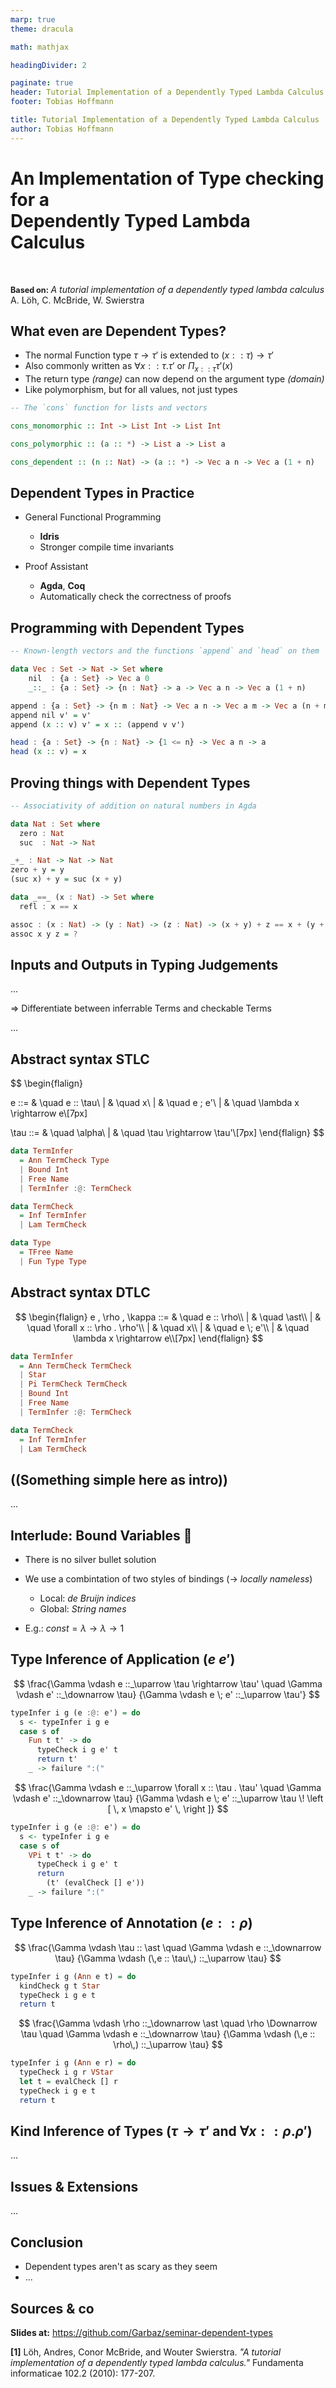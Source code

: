 ```yaml
---
marp: true
theme: dracula

math: mathjax

headingDivider: 2

paginate: true
header: Tutorial Implementation of a Dependently Typed Lambda Calculus
footer: Tobias Hoffmann

title: Tutorial Implementation of a Dependently Typed Lambda Calculus
author: Tobias Hoffmann
---
```


<style>
section {
    font-size: 30px;
}
</style>

# An Implementation of Type checking for a <br> Dependently Typed Lambda Calculus

<link rel="stylesheet" href="style.css">

<style scoped>
  section {
    /* align-items: stretch; */
    display: flex;
    flex-flow: column nowrap;
    justify-content: center;
  }
</style>

<br>

<span style="font-size: 90%"> **Based on:** </span>
_A tutorial implementation of a dependently typed lambda calculus_\
A. Löh, C. McBride, W. Swierstra


## What even are Dependent Types?

- The normal Function type $\tau \rightarrow \tau'$ is extended to $(x :: \tau) \rightarrow \tau'$
- Also commonly written as $\forall x :: \tau . \tau'$ or $\Pi_{x :: \tau} \tau'(x)$
- The return type _(range)_ can now depend on the argument type _(domain)_
- Like polymorphism, but for all values, not just types

```hs
-- The `cons` function for lists and vectors

cons_monomorphic :: Int -> List Int -> List Int

cons_polymorphic :: (a :: *) -> List a -> List a

cons_dependent :: (n :: Nat) -> (a :: *) -> Vec a n -> Vec a (1 + n)
```


## Dependent Types in Practice

- General Functional Programming
  - **Idris**
  - Stronger compile time invariants

- Proof Assistant
  - **Agda**, **Coq**
  - Automatically check the correctness of proofs


## Programming with Dependent Types

```hs
-- Known-length vectors and the functions `append` and `head` on them

data Vec : Set -> Nat -> Set where
    nil  : {a : Set} -> Vec a 0
    _::_ : {a : Set} -> {n : Nat} -> a -> Vec a n -> Vec a (1 + n)

append : {a : Set} -> {n m : Nat} -> Vec a n -> Vec a m -> Vec a (n + m)
append nil v' = v'
append (x :: v) v' = x :: (append v v')

head : {a : Set} -> {n : Nat} -> {1 <= n} -> Vec a n -> a
head (x :: v) = x
```


## Proving things with Dependent Types

```hs
-- Associativity of addition on natural numbers in Agda

data Nat : Set where
  zero : Nat
  suc  : Nat -> Nat

_+_ : Nat -> Nat -> Nat
zero + y = y
(suc x) + y = suc (x + y)

data _==_ (x : Nat) -> Set where
  refl : x == x

assoc : (x : Nat) -> (y : Nat) -> (z : Nat) -> (x + y) + z == x + (y + z)
assoc x y z = ?
```


## Inputs and Outputs in Typing Judgements

...

=> Differentiate between inferrable Terms and checkable Terms

...


## Abstract syntax STLC

<div class="outer">
<div class="inner">

$$
\begin{flalign}

e ::= & \quad e :: \tau\\
| & \quad x\\
| & \quad e \; e'\\
| & \quad \lambda x \rightarrow e\\[7px]

\tau ::= & \quad \alpha\\
| & \quad \tau \rightarrow \tau'\\[7px]
\end{flalign}
$$

</div>
<div class="inner">

```hs
data TermInfer
  = Ann TermCheck Type
  | Bound Int
  | Free Name
  | TermInfer :@: TermCheck

data TermCheck
  = Inf TermInfer
  | Lam TermCheck

data Type
  = TFree Name
  | Fun Type Type
```

</div>
</div>

## Abstract syntax DTLC

<div class="outer">
<div class="inner">

$$
\begin{flalign}
e , \rho , \kappa ::= & \quad e :: \rho\\
| & \quad \ast\\
| & \quad \forall x :: \rho . \rho'\\
| & \quad x\\
| & \quad e \; e'\\
| & \quad \lambda x \rightarrow e\\[7px]
\end{flalign}
$$

</div>
<div class="inner">

```hs
data TermInfer
  = Ann TermCheck TermCheck
  | Star
  | Pi TermCheck TermCheck
  | Bound Int
  | Free Name
  | TermInfer :@: TermCheck

data TermCheck
  = Inf TermInfer
  | Lam TermCheck
```

</div>
</div>


## ((Something simple here as intro))

...


## Interlude: Bound Variables 😬

- There is no silver bullet solution
- We use a combintation of two styles of bindings (→ _locally nameless_)
  - Local: _de Bruijn indices_
  - Global: _String names_

- E.g.: $const = \lambda \rightarrow \lambda \rightarrow 1$

## Type Inference of Application ($e \; e'$)

<div class="outer">
<div class="inner">

$$
\frac{\Gamma \vdash e ::_\uparrow \tau \rightarrow \tau' \quad \Gamma \vdash e' ::_\downarrow \tau}
     {\Gamma \vdash e \; e' ::_\uparrow \tau'}
$$

</div>
<div class="inner">

```hs
typeInfer i g (e :@: e') = do
  s <- typeInfer i g e
  case s of
    Fun t t' -> do
      typeCheck i g e' t
      return t'
    _ -> failure ":("
```

</div>
<div class="inner">

$$
\frac{\Gamma \vdash e ::_\uparrow \forall x :: \tau . \tau' \quad \Gamma \vdash e' ::_\downarrow \tau}
     {\Gamma \vdash e \; e' ::_\uparrow \tau \! \left [ \, x \mapsto e' \, \right ]}
$$

</div>
<div class="inner">

```hs
typeInfer i g (e :@: e') = do
  s <- typeInfer i g e
  case s of
    VPi t t' -> do
      typeCheck i g e' t
      return
        (t' (evalCheck [] e'))
    _ -> failure ":("
```

</div>
</div>


## Type Inference of Annotation ($e :: \rho$)

<div class="outer">
<div class="inner">

$$
\frac{\Gamma \vdash \tau :: \ast \quad \Gamma \vdash e ::_\downarrow \tau}
     {\Gamma \vdash (\,e :: \tau\,) ::_\uparrow \tau}
$$

</div>
<div class="inner">


```hs
typeInfer i g (Ann e t) = do
  kindCheck g t Star
  typeCheck i g e t
  return t
```

</div>
<div class="inner">

$$
\frac{\Gamma \vdash \rho ::_\downarrow \ast \quad \rho \Downarrow \tau \quad \Gamma \vdash e ::_\downarrow \tau}
     {\Gamma \vdash (\,e :: \rho\,) ::_\uparrow \tau}
$$

</div>
<div class="inner">

```hs
typeInfer i g (Ann e r) = do
  typeCheck i g r VStar
  let t = evalCheck [] r
  typeCheck i g e t
  return t
```

</div>
</div>


## Kind Inference of Types ($\tau \rightarrow \tau'$ and $\forall x :: \rho . \rho'$)

...


## Issues & Extensions

...


## Conclusion

- Dependent types aren't as scary as they seem
- ...


## Sources & co

**Slides at:** https://github.com/Garbaz/seminar-dependent-types

**[1]** Löh, Andres, Conor McBride, and Wouter Swierstra. _"A tutorial implementation of a dependently typed lambda calculus."_ Fundamenta informaticae 102.2 (2010): 177-207.